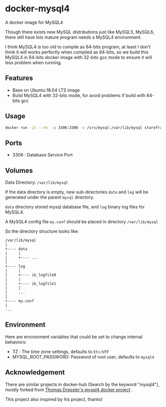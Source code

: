 # docker-mysql4

A docker image for MySQL4

Though there exists new MySQL distributions just like MySQL5, MySQL6, there
still have lots mature program needs a MySQL4 environment.

I think MySQL4 is too old to compile as 64-bits program, at least I don't
think it will works perfectly when compiled as 64-bits, so we build this MySQL4
in 64-bits docker image with 32-bits gcc mode to ensure it will less problem
when running.

## Features

- Base on Ubuntu:18.04 LTS image
- Build MySQL4 with 32-bits mode, for avoid problems if build with 64-bits gcc

## Usage

```bash
docker run -it --rm  -p 3306:3306 -v /srv/mysql:/var/lib/mysql starofrainnight/mysql4
```

## Ports

- 3306 : Database Service Port

## Volumes

Data Directory: `/var/lib/mysql`

If the data directory is empty, new sub-directories `data` and `log` will be
generated under the parent `mysql` directory.

`data` directory stored mysql database file, and `log` binary log files for
MySQL4.

A MySQL4 config file `my.conf` should be placed in directory `/var/lib/mysql`

So the directory structure looks like:

    /var/lib/mysql
    |
    +---- data
    |     |
    |     +---- ...
    |
    +---- log
    |     |
    |     +---- ib_logfile0
    |     |
    |     +---- ib_logfile1
    |     |
    |     ...
    |
    +---- my.conf
    |
    ...

## Environment

Here are environment variables that could be set to change internal behaviors:

- TZ : The time zone settings, defaults to `Etc/UTF`
- MYSQL_ROOT_PASSWORD: Password of root user, defaults to `mysql4`

## Acknowledgement

There are similar projects in docker-hub (Search by the keyword "mysql4"), mostly forked from [Thomas Dressler's mysql4 docker project](https://github.com/Tommi2Day/mysql4) .

This project also inspired by his project, thanks!

